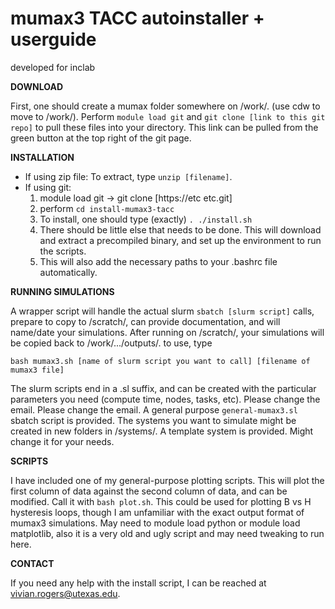 
mumax3 TACC autoinstaller + userguide
=========================================================
developed for inclab

**DOWNLOAD**

First, one should create a mumax folder somewhere on /work/. (use cdw to move to /work/).
Perform `module load git` and `git clone [link to this git repo]` to pull these files into your directory. This link can be pulled from the green button at the top right of the git page. 


**INSTALLATION**
 - If using zip file:
To extract, type `unzip [filename]`.
 - If using git:
    1. module load git -> git clone [https://etc etc.git]
    2. perform `cd install-mumax3-tacc` 
    3. To install, one should type (exactly) `. ./install.sh`
    4. There should be little else that needs to be done. This will download and extract a precompiled binary, and set up the environment to run the scripts.
    5. This will also add the necessary paths to your .bashrc file automatically.


**RUNNING SIMULATIONS**

A wrapper script will handle the actual slurm `sbatch [slurm script]` calls, prepare to copy to /scratch/, can provide documentation, and will name/date your simulations.
After running on /scratch/, your simulations will be copied back to /work/.../outputs/.  to use, type

    bash mumax3.sh [name of slurm script you want to call] [filename of mumax3 file]

The slurm scripts end in a .sl suffix, and can be created with the particular parameters you need (compute time, nodes, tasks, etc). Please change the email.
Please change the email.
A general purpose `general-mumax3.sl` sbatch script is provided.
The systems you want to simulate might be created in new folders in /systems/. A template system is provided. Might change it for your needs.



**SCRIPTS**

I have included one of my general-purpose plotting scripts. This will plot the first column of data against the second column of data, and can be modified.
Call it with `bash plot.sh`. This could be used for plotting B vs H hysteresis loops, though I am unfamiliar with the exact output format of mumax3 simulations. May need to module load python or module load matplotlib, also it is a very old and ugly script and may need tweaking to run here.


**CONTACT**

If you need any help with the install script, I can be reached at vivian.rogers@utexas.edu. 
